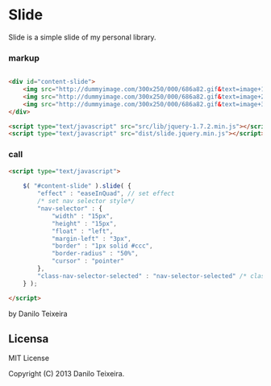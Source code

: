 # Slide

Slide is a simple slide of my personal library.

### markup
```html

<div id="content-slide">
	<img src="http://dummyimage.com/300x250/000/686a82.gif&text=image+1" alt="1">
	<img src="http://dummyimage.com/300x250/000/686a82.gif&text=image+2" alt="2">
	<img src="http://dummyimage.com/300x250/000/686a82.gif&text=image+3" alt="3">
</div>

<script type="text/javascript" src="src/lib/jquery-1.7.2.min.js"></script>
<script type="text/javascript" src="dist/slide.jquery.min.js"></script>
```

### call

```html
<script type="text/javascript">
	
	$( "#content-slide" ).slide( {
		"effect" : "easeInQuad", // set effect
		/* set nav selector style*/
		"nav-selector" : {
			"width" : "15px",
			"height" : "15px",
			"float" : "left",
			"margin-left" : "3px",
			"border" : "1px solid #ccc",
			"border-radius" : "50%",
			"cursor" : "pointer"
		},
		"class-nav-selector-selected" : "nav-selector-selected" /* class nav selector selected */
	} );

</script>
```
by Danilo Teixeira

## Licensa

MIT License

Copyright (C) 2013 Danilo Teixeira.